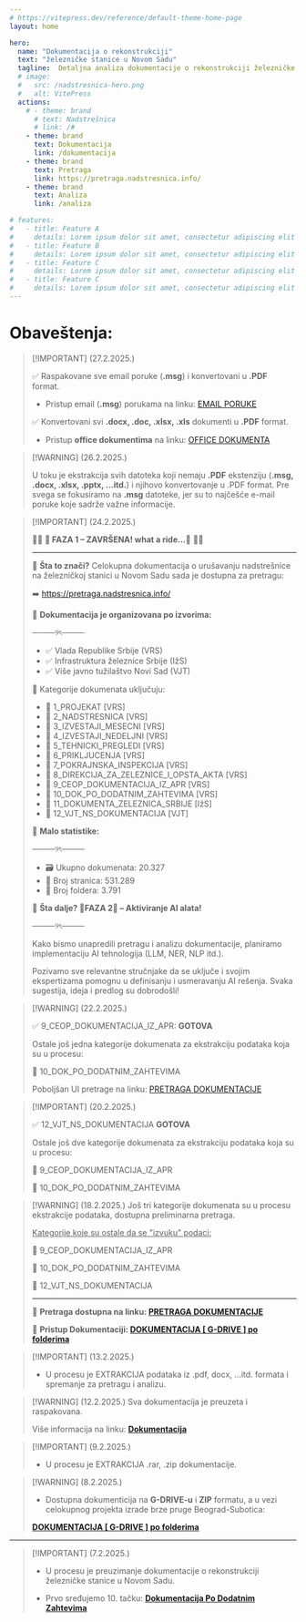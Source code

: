 ```yaml
---
# https://vitepress.dev/reference/default-theme-home-page
layout: home

hero:
  name: "Dokumentacija o rekonstrukciji"
  text: "železničke stanice u Novom Sadu"
  tagline:  Detaljna analiza dokumentacije o rekonstrukciji železničke stanice u Novom Sadu
  # image:
  #   src: /nadstresnica-hero.png
  #   alt: VitePress
  actions:
    # - theme: brand
      # text: Nadstrešnica
      # link: /#
    - theme: brand
      text: Dokumentacija
      link: /dokumentacija
    - theme: brand
      text: Pretraga
      link: https://pretraga.nadstresnica.info/
    - theme: brand
      text: Analiza
      link: /analiza

# features:
#   - title: Feature A
#     details: Lorem ipsum dolor sit amet, consectetur adipiscing elit
#   - title: Feature B
#     details: Lorem ipsum dolor sit amet, consectetur adipiscing elit
#   - title: Feature C
#     details: Lorem ipsum dolor sit amet, consectetur adipiscing elit
#   - title: Feature C
#     details: Lorem ipsum dolor sit amet, consectetur adipiscing elit
---
```


# Obaveštenja:

> [!IMPORTANT] (27.2.2025.) 
> 
> ✅ Raspakovane sve email poruke (**.msg**) i konvertovani u **.PDF** format.
> - Pristup email (**.msg**) porukama na linku: [EMAIL PORUKE](https://drive.google.com/drive/folders/16v4lwUwaccrvUep615EFIQLhw1q4QR_t?usp=sharing)
>
> ✅ Konvertovani svi **.docx, .doc, .xlsx, .xls** dokumenti u **.PDF** format.
> - Pristup **office dokumentima** na linku: [OFFICE DOKUMENTA](https://drive.google.com/drive/folders/1sc00PImY5CRldESG-z6ECL1ZoB8lQT9k?usp=sharing)


> [!WARNING] (26.2.2025.) 
> 
> U toku je ekstrakcija svih datoteka koji nemaju **.PDF** ekstenziju (**.msg, .docx, .xlsx, .pptx, ...itd.**) i njihovo konvertovanje u .PDF format.
> Pre svega se fokusiramo na **.msg** datoteke, jer su to najčešće e-mail poruke koje sadrže važne informacije.
>

> [!IMPORTANT] (24.2.2025.) 
> 
> 🚨🚨 **🔹 FAZA 1 – ZAVRŠENA! what a ride...🔹** 🚨🚨
>
> ---
> 
> 📢 **Šta to znači?**
> Celokupna dokumentacija o urušavanju nadstrešnice na železničkoj stanici u Novom Sadu sada je dostupna za pretragu:
> 
> ➡️ https://pretraga.nadstresnica.info/
> 
> 🔎 **Dokumentacija je organizovana po izvorima:**
>
> ────୨ৎ────
>
> - ✅ Vlada Republike Srbije (VRS)
> - ✅ Infrastruktura železnice Srbije (IžS)
> - ✅ Više javno tužilaštvo Novi Sad (VJT)
> 
> 🔹 Kategorije dokumenata uključuju:
> - 📂 1_PROJEKAT [VRS]
> - 📂 2_NADSTRESNICA [VRS]
> - 📂 3_IZVESTAJI_MESECNI [VRS]
> - 📂 4_IZVESTAJI_NEDELJNI [VRS]
> - 📂 5_TEHNICKI_PREGLEDI [VRS]
> - 📂 6_PRIKLJUCENJA [VRS]
> - 📂 7_POKRAJNSKA_INSPEKCIJA [VRS]
> - 📂 8_DIREKCIJA_ZA_ZELEZNICE_I_OPSTA_AKTA [VRS]
> - 📂 9_CEOP_DOKUMENTACIJA_IZ_APR [VRS]
> - 📂 10_DOK_PO_DODATNIM_ZAHTEVIMA [VRS]
> - 📂 11_DOKUMENTA_ZELEZNICA_SRBIJE [IžS]
> - 📂 12_VJT_NS_DOKUMENTACIJA [VJT]
> 
> 🎢 **Malo statistike:**
>
> ────୨ৎ────
>
> - 🗃️ Ukupno dokumenata: 20.327
> - 📄 Broj stranica: 531.289
> - 📂 Broj foldera: 3.791
> 
> 🚀 **Šta dalje? 🔹FAZA 2🔹 – Aktiviranje AI alata!** 
>
> ────୨ৎ────
>
> Kako bismo unapredili pretragu i analizu dokumentacije, planiramo implementaciju AI tehnologija (LLM, NER, NLP itd.).
>
> Pozivamo sve relevantne stručnjake da se uključe i svojim ekspertizama pomognu u definisanju i usmeravanju AI rešenja. Svaka sugestija, ideja i predlog su dobrodošli!
> 
>

> [!WARNING] (22.2.2025.) 
> 
> ✅ 9_CEOP_DOKUMENTACIJA_IZ_APR: **GOTOVA**
> 
> Ostale još jedna kategorije dokumenata za ekstrakciju podataka koja su u procesu:
>
> 📌 10_DOK_PO_DODATNIM_ZAHTEVIMA
>
>Poboljšan UI pretrage na linku: [PRETRAGA DOKUMENTACIJE](https://pretraga.nadstresnica.info/)
>

> [!IMPORTANT] (20.2.2025.) 
> 
> ✅ 12_VJT_NS_DOKUMENTACIJA **GOTOVA**
> 
> Ostale još dve kategorije dokumenata za ekstrakciju podataka koja su u procesu:
>
> 📌 9_CEOP_DOKUMENTACIJA_IZ_APR
>
> 📌 10_DOK_PO_DODATNIM_ZAHTEVIMA
>
>

> [!WARNING] (18.2.2025.) Još tri kategorije dokumenata su u procesu ekstrakcije podataka, dostupna preliminarna pretraga.
> 
> <u>Kategorije koje su ostale da se "izvuku" podaci:</u>
>
> 📌 9_CEOP_DOKUMENTACIJA_IZ_APR
>
> 📌 10_DOK_PO_DODATNIM_ZAHTEVIMA
>
> 📌 12_VJT_NS_DOKUMENTACIJA
>
> ---
>
> 🔎 **Pretraga dostupna na linku: [PRETRAGA DOKUMENTACIJE](https://pretraga.nadstresnica.info/)**
>
> 📂 **Pristup Dokumentaciji: [DOKUMENTACIJA [ G-DRIVE ] po folderima](https://drive.google.com/drive/folders/1JnY0cUPzIX9tSkZ-cFRiDXdSgtqmhvYd?usp=sharing)**

> [!IMPORTANT] (13.2.2025.) 
> 
> - U procesu je EXTRAKCIJA podataka iz .pdf, docx, ...itd. formata i spremanje za pretragu i analizu.

> [!WARNING] (12.2.2025.) Sva dokumentacija je preuzeta i raspakovana.
> 
> Više informacija na linku: **[Dokumentacija](/dokumentacija)**
> 

> [!IMPORTANT] (9.2.2025.) 
> 
> - U procesu je EXTRAKCIJA .rar, .zip dokumentacije.
>

> [!WARNING] (8.2.2025.)
> - Dostupna dokumenticija na **G-DRIVE-u** i **ZIP** formatu, a u vezi celokupnog projekta izrade brze pruge Beograd-Subotica:
>
> **[DOKUMENTACIJA [ G-DRIVE ] po folderima](https://drive.google.com/drive/folders/1JnY0cUPzIX9tSkZ-cFRiDXdSgtqmhvYd?usp=sharing)**
>
<!-- > **[SVA DOKUMENTACIJA [ ZIP ] file format](https://drive.google.com/file/d/1_Fa0NNSXHu1Nmwsz5wWEJYA5lNXP8BoD/view?usp=sharing)** -->


---

> [!IMPORTANT] (7.2.2025.) 
> 
> - U procesu je preuzimanje dokumentacije o rekonstrukciji železničke stanice u Novom Sadu.
>
> - Prvo sređujemo 10. tačku: **[Dokumentacija Po Dodatnim Zahtevima](https://www.srbija.gov.rs/dokument/845935/dokumenta-ministarstva-gradjevinarstva-saobracaja-i-infrastrukture-koja-se-ticu-moguceg-izvrsenja-krivicnog-dela-povodom-pada-nadstresnice-na-zeleznickoj-stanici-u-novom-sadu-1-novembra-2024-godine-22.php)**

